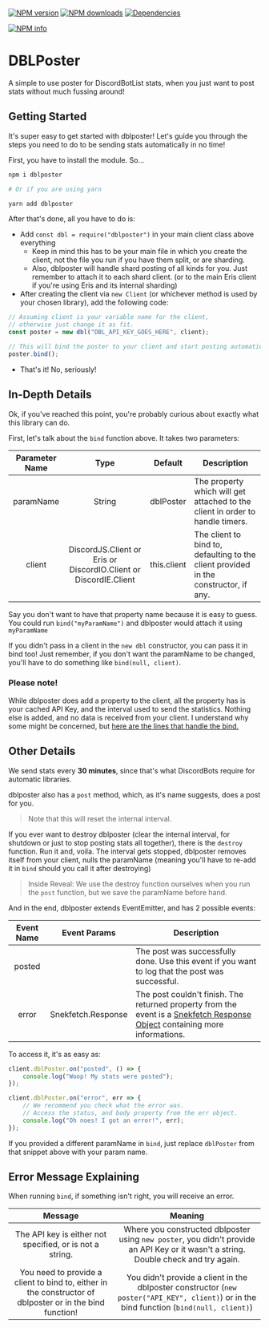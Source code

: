 <div>
	<br />
	<p>
		<a href="https://www.npmjs.com/package/dblposter"><img src="https://img.shields.io/npm/v/dblposter.svg?maxAge=3600" alt="NPM version" /></a>
		<a href="https://www.npmjs.com/package/dblposter"><img src="https://img.shields.io/npm/dt/dblposter.svg?maxAge=3600" alt="NPM downloads" /></a>
		<a href="https://david-dm.org/KingDGrizzle/dblposter"><img src="https://img.shields.io/david/KingDGrizzle/dblposter.svg?maxAge=3600" alt="Dependencies" /></a>
	</p>
	<p>
    		<a href="https://nodei.co/npm/dblposter/"><img src="https://nodei.co/npm/dblposter.png?downloads=true&stars=true" alt="NPM info"></a>
  	</p>
</div>

# DBLPoster
A simple to use poster for DiscordBotList stats, when you just want to post stats without much fussing around!

## Getting Started

It's super easy to get started with dblposter! Let's guide you through the steps you need to do to be sending stats automatically in no time!

First, you have to install the module. So...
```bash
npm i dblposter

# Or if you are using yarn

yarn add dblposter
```

After that's done, all you have to do is:

- Add `const dbl = require("dblposter")` in your main client class above everything
	- Keep in mind this has to be your main file in which you create the client, not the file you run if you have them split, or are sharding.
	- Also, dblposter will handle shard posting of all kinds for you. Just remember to attach it to each shard client. (or to the main Eris client if you're using Eris and its internal sharding)
- After creating the client via `new Client` (or whichever method is used by your chosen library), add the following code:
```js
// Assuming client is your variable name for the client,
// otherwise just change it as fit.
const poster = new dbl("DBL_API_KEY_GOES_HERE", client);

// This will bind the poster to your client and start posting automatically.
poster.bind();
```
- That's it! No, seriously!

## In-Depth Details

Ok, if you've reached this point, you're probably curious about exactly what this library can do.

First, let's talk about the `bind` function above. It takes two parameters:

| Parameter Name |                           Type                          | Default     | Description                                                                          |
|:--------------:|:-------------------------------------------------------:|-------------|--------------------------------------------------------------------------------------|
|    paramName   |                          String                         | dblPoster   | The property which will get attached to the client in order to handle timers.        |
|     client     | DiscordJS.Client or Eris or DiscordIO.Client or DiscordIE.Client | this.client | The client to bind to, defaulting to the client provided in the constructor, if any. |

Say you don't want to have that property name because it is easy to guess. You could run `bind("myParamName")` and dblposter would attach it using `myParamName`

If you didn't pass in a client in the `new dbl` constructor, you can pass it in bind too! Just remember, if you don't want the paramName to be changed, you'll have to do something like `bind(null, client)`.

### Please note!

While dblposter does add a property to the client, all the property has is your cached API Key, and the interval used to send the statistics. Nothing else is added, and no data is received from your client. I understand why some might be concerned, but [here are the lines that handle the bind.](https://github.com/KingDGrizzle/dblposter/blob/master/src/index.js#L34-L44)

## Other Details

We send stats every **30 minutes**, since that's what DiscordBots require for automatic libraries.

dblposter also has a `post` method, which, as it's name suggests, does a post for you.
> Note that this will reset the internal interval.

If you ever want to destroy dblposter (clear the internal interval, for shutdown or just to stop posting stats all together), there is the `destroy` function. Run it and, voila. The interval gets stopped, dblposter removes itself from your client, nulls the paramName (meaning you'll have to re-add it in `bind` should you call it after destroying)

> Inside Reveal: We use the destroy function ourselves when you run the `post` function, but we save the paramName before hand.

And in the end, dblposter extends EventEmitter, and has 2 possible events:

| Event Name |   Event Params  | Description                                                                                                                                                                                        |
|:----------:|:---------------:|----------------------------------------------------------------------------------------------------------------------------------------------------------------------------------------------------|
|   posted   |                 | The post was successfully done. Use this event if you want to log that the post was successful.                                                                                                    |
|    error   | Snekfetch.Response | The post couldn't finish. The returned property from the event is a [Snekfetch Response Object](https://snekfetch.js.org/?api=snekfetch#Snekfetch.SnekfetchResponse) containing more informations. |

To access it, it's as easy as:
```js
client.dblPoster.on("posted", () => {
	console.log("Woop! My stats were posted");
});

client.dblPoster.on("error", err => {
	// We recommend you check what the error was.
	// Access the status, and body property from the err object.
	console.log("Oh noes! I got an error!", err);
});
```

If you provided a different paramName in `bind`, just replace `dblPoster` from that snippet above with your param name.

## Error Message Explaining

When running `bind`, if something isn't right, you will receive an error.

|                                                  Message                                                 |                                                                  Meaning                                                                  |
|:--------------------------------------------------------------------------------------------------------:|:-----------------------------------------------------------------------------------------------------------------------------------------:|
|                         The API key is either not specified, or is not a string.                         |    Where you constructed dblposter using `new poster`, you didn't provide an API Key or it wasn't a string. Double check and try again.   |
| You need to provide a client to bind to, either in the constructor of dblposter or in the bind function! | You didn't provide a client in the dblposter constructor (`new poster("API_KEY", client)`) or in the bind function (`bind(null, client)`) |
